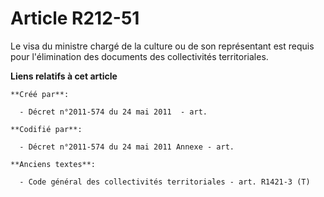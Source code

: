 # Article R212-51

Le visa du ministre chargé de la culture ou de son représentant est requis pour l'élimination des documents des collectivités
territoriales.

**Liens relatifs à cet article**

	**Créé par**:

	  - Décret n°2011-574 du 24 mai 2011  - art.

	**Codifié par**:

	  - Décret n°2011-574 du 24 mai 2011 Annexe - art.

	**Anciens textes**:

	  - Code général des collectivités territoriales - art. R1421-3 (T)

